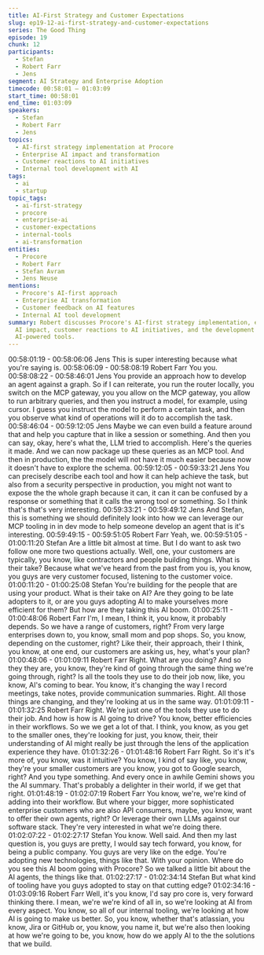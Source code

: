 ```yaml
---
title: AI-First Strategy and Customer Expectations
slug: ep19-12-ai-first-strategy-and-customer-expectations
series: The Good Thing
episode: 19
chunk: 12
participants:
  - Stefan
  - Robert Farr
  - Jens
segment: AI Strategy and Enterprise Adoption
timecode: 00:58:01 – 01:03:09
start_time: 00:58:01
end_time: 01:03:09
speakers:
  - Stefan
  - Robert Farr
  - Jens
topics:
  - AI-first strategy implementation at Procore
  - Enterprise AI impact and transformation
  - Customer reactions to AI initiatives
  - Internal tool development with AI
tags:
  - ai
  - startup
topic_tags:
  - ai-first-strategy
  - procore
  - enterprise-ai
  - customer-expectations
  - internal-tools
  - ai-transformation
entities:
  - Procore
  - Robert Farr
  - Stefan Avram
  - Jens Neuse
mentions:
  - Procore's AI-first approach
  - Enterprise AI transformation
  - Customer feedback on AI features
  - Internal AI tool development
summary: Robert discusses Procore's AI-first strategy implementation, exploring enterprise
  AI impact, customer reactions to AI initiatives, and the development of internal
  AI-powered tools.
---
```


00:58:01:19 - 00:58:06:06
Jens
This is super interesting because what you're saying is.
00:58:06:09 - 00:58:08:19
Robert Farr
You you.
00:58:08:22 - 00:58:46:01
Jens
You provide an approach how to develop an agent against a graph. So if I can reiterate, you run
the router locally, you switch on the MCP gateway, you you allow on the MCP gateway, you
allow to run arbitrary queries, and then you instruct a model, for example, using cursor. I guess
you instruct the model to perform a certain task, and then you observe what kind of operations
will it do to accomplish the task.
00:58:46:04 - 00:59:12:05
Jens
Maybe we can even build a feature around that and help you capture that in like a session or
something. And then you can say, okay, here's what the, LLM tried to accomplish. Here's the
queries it made. And we can now package up these queries as an MCP tool. And then in
production, the the model will not have it much easier because now it doesn't have to explore
the schema.
00:59:12:05 - 00:59:33:21
Jens
You can precisely describe each tool and how it can help achieve the task, but also from a
security perspective in production, you might not want to expose the the whole graph because it
can, it can it can be confused by a response or something that it calls the wrong tool or
something. So I think that's that's very interesting.
00:59:33:21 - 00:59:49:12
Jens
And Stefan, this is something we should definitely look into how we can leverage our MCP
tooling in in dev mode to help someone develop an agent that is it's interesting.
00:59:49:15 - 00:59:51:05
Robert Farr
Yeah, we.
00:59:51:05 - 01:00:11:20
Stefan
Are a little bit almost at time. But I do want to ask two follow one more two questions actually.
Well, one, your customers are typically, you know, like contractors and people building things.
What is their take? Because what we've heard from the past from you is, you know, you guys
are very customer focused, listening to the customer voice.
01:00:11:20 - 01:00:25:08
Stefan
You're building for the people that are using your product. What is their take on AI? Are they
going to be late adopters to it, or are you guys adopting AI to make yourselves more efficient for
them? But how are they taking this AI boom.
01:00:25:11 - 01:00:48:06
Robert Farr
I'm, I mean, I think it, you know, it probably depends. So we have a range of customers, right?
From very large enterprises down to, you know, small mom and pop shops. So, you know,
depending on the customer, right? Like their, their approach, their I think, you know, at one end,
our customers are asking us, hey, what's your plan?
01:00:48:06 - 01:01:09:11
Robert Farr
Right. What are you doing? And so they they are, you know, they're kind of going through the
same thing we're going through, right? Is all the tools they use to do their job now, like, you
know, AI's coming to bear. You know, it's changing the way I record meetings, take notes,
provide communication summaries. Right. All those things are changing, and they're looking at
us in the same way.
01:01:09:11 - 01:01:32:25
Robert Farr
Right. We're just one of the tools they use to do their job. And how is how is AI going to drive?
You know, better efficiencies in their workflows. So we we get a lot of that. I think, you know, as
you get to the smaller ones, they're looking for just, you know, their, their understanding of AI
might really be just through the lens of the application experience they have.
01:01:32:26 - 01:01:48:16
Robert Farr
Right. So it's it's more of, you know, was it intuitive? You know, I kind of say like, you know,
they're your smaller customers are you know, you got to Google search, right? And you type
something. And every once in awhile Gemini shows you the AI summary. That's probably a
delighter in their world, if we get that right.
01:01:48:19 - 01:02:07:19
Robert Farr
You know, we're, we're kind of adding into their workflow. But where your bigger, more
sophisticated enterprise customers who are also API consumers, maybe, you know, want to
offer their own agents, right? Or leverage their own LLMs against our software stack. They're
very interested in what we're doing there.
01:02:07:22 - 01:02:27:17
Stefan
You know. Well said. And then my last question is, you guys are pretty, I would say tech forward,
you know, for being a public company. You guys are very like on the edge. You're adopting new
technologies, things like that. With your opinion. Where do you see this AI boom going with
Procore? So we talked a little bit about the AI agents, the things like that.
01:02:27:17 - 01:02:34:14
Stefan
But what kind of tooling have you guys adopted to stay on that cutting edge?
01:02:34:16 - 01:03:09:16
Robert Farr
Well, it's you know, I'd say pro core is, very forward thinking there. I mean, we're we're kind of all
in, so we're looking at AI from every aspect. You know, so all of our internal tooling, we're
looking at how AI is going to make us better. So, you know, whether that's atlassian, you know,
Jira or GitHub or, you know, you name it, but we're also then looking at how we're going to be,
you know, how do we apply AI to the the solutions that we build.